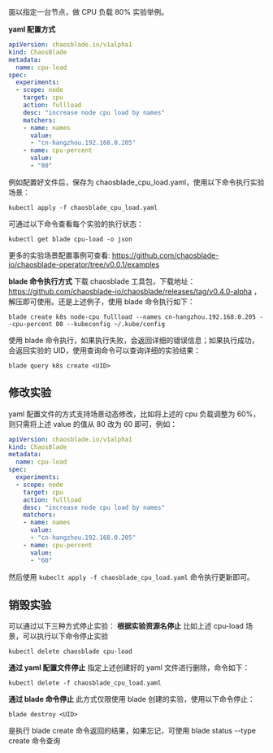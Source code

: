  面以指定一台节点，做 CPU 负载 80% 实验举例。
 
 **yaml 配置方式** 
 ```yaml
 apiVersion: chaosblade.io/v1alpha1
 kind: ChaosBlade
 metadata:
   name: cpu-load
 spec:
   experiments:
   - scope: node
     target: cpu
     action: fullload
     desc: "increase node cpu load by names"
     matchers:
     - name: names
       value:
       - "cn-hangzhou.192.168.0.205"
     - name: cpu-percent
       value:
       - "80"
 ```
 例如配置好文件后，保存为 chaosblade_cpu_load.yaml，使用以下命令执行实验场景：
  ```
  kubectl apply -f chaosblade_cpu_load.yaml
  ```
  可通过以下命令查看每个实验的执行状态：
  ```
  kubectl get blade cpu-load -o json
  ```
 更多的实验场景配置事例可查看: https://github.com/chaosblade-io/chaosblade-operator/tree/v0.0.1/examples
 
 **blade 命令执行方式**
 下载 chaosblade 工具包，下载地址：https://github.com/chaosblade-io/chaosblade/releases/tag/v0.4.0-alpha ，解压即可使用。还是上述例子，使用 blade 命令执行如下：
 ```shell
 blade create k8s node-cpu fullload --names cn-hangzhou.192.168.0.205 --cpu-percent 80 --kubeconfig ~/.kube/config 
 ```
 使用 blade 命令执行，如果执行失败，会返回详细的错误信息；如果执行成功，会返回实验的 UID，使用查询命令可以查询详细的实验结果：
 ```
 blade query k8s create <UID>
 ```
 
 ## 修改实验
 yaml 配置文件的方式支持场景动态修改，比如将上述的 cpu 负载调整为 60%，则只需将上述 value 的值从 80 改为 60 即可，例如：
 ```yaml
 apiVersion: chaosblade.io/v1alpha1
 kind: ChaosBlade
 metadata:
   name: cpu-load
 spec:
   experiments:
   - scope: node
     target: cpu
     action: fullload
     desc: "increase node cpu load by names"
     matchers:
     - name: names
       value:
       - "cn-hangzhou.192.168.0.205"
     - name: cpu-percent
       value:
       - "60"
 ```
 然后使用 `kubeclt apply -f chaosblade_cpu_load.yaml` 命令执行更新即可。
 
 ## 销毁实验
 可以通过以下三种方式停止实验：
 **根据实验资源名停止**
 比如上述 cpu-load 场景，可以执行以下命令停止实验
 ```
 kubectl delete chaosblade cpu-load
 ```
 
 **通过 yaml 配置文件停止**
 指定上述创建好的 yaml 文件进行删除，命令如下：
 ```
 kubectl delete -f chaosblade_cpu_load.yaml
 ```
 
 **通过 blade 命令停止**
 此方式仅限使用 blade 创建的实验，使用以下命令停止：
 ```
 blade destroy <UID>
 ```
 <UID> 是执行 blade create 命令返回的结果，如果忘记，可使用 blade status --type create 命令查询